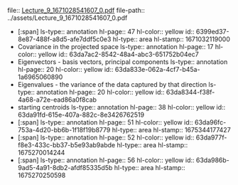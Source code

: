 file:: [Lecture_9_1671028541607_0.pdf](../assets/Lecture_9_1671028541607_0.pdf)
file-path:: ../assets/Lecture_9_1671028541607_0.pdf

- [:span]
  ls-type:: annotation
  hl-page:: 47
  hl-color:: yellow
  id:: 6399ed37-8e87-488f-a8d5-afe7ddf5c0e3
  hl-type:: area
  hl-stamp:: 1671032119000
- Covariance in the projected space
  ls-type:: annotation
  hl-page:: 17
  hl-color:: yellow
  id:: 63da7ac2-8542-48a4-abc3-651752b04ec7
- Eigenvectors - basis vectors, principal components
  ls-type:: annotation
  hl-page:: 20
  hl-color:: yellow
  id:: 63da833e-062a-4cf7-b45a-1a6965060890
- Eigenvalues - the variance of the data captured by that direction
  ls-type:: annotation
  hl-page:: 20
  hl-color:: yellow
  id:: 63da8344-f38f-4a68-a72e-ead86a0f8cab
- starting centroids
  ls-type:: annotation
  hl-page:: 38
  hl-color:: yellow
  id:: 63da91fd-615e-407a-882c-8e3426762519
- [:span]
  ls-type:: annotation
  hl-page:: 51
  hl-color:: yellow
  id:: 63da96fc-753a-4d20-bb6b-1f18f19b8779
  hl-type:: area
  hl-stamp:: 1675344177427
- [:span]
  ls-type:: annotation
  hl-page:: 52
  hl-color:: yellow
  id:: 63da977f-f8e3-433c-bb37-b5e93ab9abde
  hl-type:: area
  hl-stamp:: 1675270014244
- [:span]
  ls-type:: annotation
  hl-page:: 56
  hl-color:: yellow
  id:: 63da986b-9ad5-4a91-8db2-afdf85335d5b
  hl-type:: area
  hl-stamp:: 1675270250598